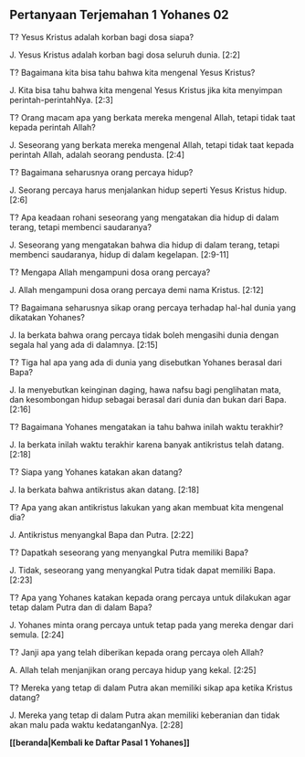 ﻿## Pertanyaan Terjemahan 1 Yohanes 02 ##

T? Yesus Kristus adalah korban bagi dosa siapa?

J. Yesus Kristus adalah korban bagi dosa seluruh dunia. [2:2]

T? Bagaimana kita bisa tahu bahwa kita mengenal Yesus Kristus?

J. Kita bisa tahu bahwa kita mengenal Yesus Kristus jika kita menyimpan perintah-perintahNya. [2:3]

T? Orang macam apa yang berkata mereka mengenal Allah, tetapi tidak taat kepada perintah Allah?

J. Seseorang yang berkata mereka mengenal Allah, tetapi tidak taat kepada perintah Allah, adalah seorang pendusta. [2:4]

T? Bagaimana seharusnya orang percaya hidup?

J. Seorang percaya harus menjalankan hidup seperti Yesus Kristus hidup. [2:6]

T? Apa keadaan rohani seseorang yang mengatakan dia hidup di dalam terang, tetapi membenci saudaranya?

J. Seseorang yang mengatakan bahwa dia hidup di dalam terang, tetapi membenci saudaranya, hidup di dalam kegelapan. [2:9-11]

T? Mengapa Allah mengampuni dosa orang percaya?

J. Allah mengampuni dosa orang percaya demi nama Kristus. [2:12]

T? Bagaimana seharusnya sikap orang percaya terhadap hal-hal dunia yang dikatakan Yohanes?

J. Ia berkata bahwa orang percaya tidak boleh mengasihi dunia dengan segala hal yang ada di dalamnya. [2:15]

T? Tiga hal apa yang ada di dunia yang disebutkan Yohanes berasal dari Bapa?

J. Ia menyebutkan keinginan daging, hawa nafsu bagi penglihatan mata, dan kesombongan hidup sebagai berasal dari dunia dan bukan dari Bapa. [2:16]

T? Bagaimana Yohanes mengatakan ia tahu bahwa inilah waktu terakhir?

J. Ia berkata inilah waktu terakhir karena banyak antikristus telah datang. [2:18]

T? Siapa yang Yohanes katakan akan datang?

J. Ia berkata bahwa antikristus akan datang. [2:18]

T? Apa yang akan antikristus lakukan yang akan membuat kita mengenal dia?

J. Antikristus menyangkal Bapa dan Putra. [2:22]

T? Dapatkah seseorang yang menyangkal Putra memiliki Bapa?

J. Tidak, seseorang yang menyangkal Putra tidak dapat memiliki Bapa. [2:23]

T? Apa yang Yohanes katakan kepada orang percaya untuk dilakukan agar tetap dalam Putra dan di dalam Bapa?

J. Yohanes minta orang percaya untuk tetap pada yang mereka dengar dari semula. [2:24]

T? Janji apa yang telah diberikan kepada orang percaya oleh Allah?

A. Allah telah menjanjikan orang percaya hidup yang kekal. [2:25]

T? Mereka yang tetap di dalam Putra akan memiliki sikap apa ketika Kristus datang?

J. Mereka yang tetap di dalam Putra akan memiliki keberanian dan tidak akan malu pada waktu kedatanganNya. [2:28]

__[[beranda|Kembali ke Daftar Pasal 1 Yohanes]]__

